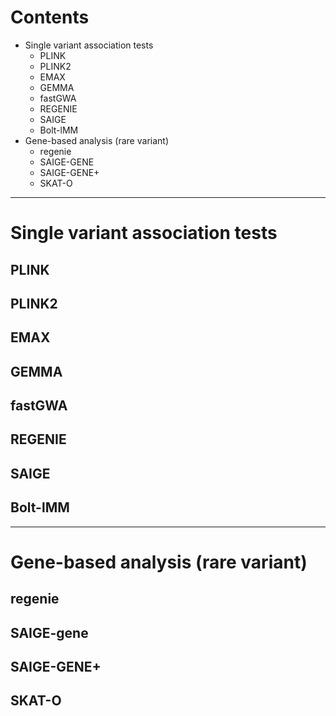 # Contents
- Single variant association tests
  - PLINK
  - PLINK2
  - EMAX
  - GEMMA
  - fastGWA
  - REGENIE
  - SAIGE
  - Bolt-lMM
- Gene-based analysis (rare variant)
  - regenie
  - SAIGE-GENE
  - SAIGE-GENE+
  - SKAT-O

---
# Single variant association tests
## PLINK  
## PLINK2
## EMAX
## GEMMA
## fastGWA
## REGENIE
## SAIGE
## Bolt-lMM
---

# Gene-based analysis (rare variant)
## regenie
## SAIGE-gene 
## SAIGE-GENE+
## SKAT-O

